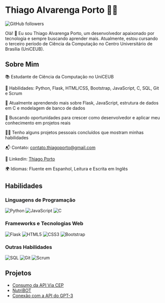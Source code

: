 # Thiago Alvarenga Porto 👨‍💻

![GitHub followers](https://img.shields.io/github/followers/devthiagoporto?label=Follow%20me&style=social)

Olá! 👋 Eu sou Thiago Alvarenga Porto, um desenvolvedor apaixonado por tecnologia e sempre buscando aprender mais. Atualmente, estou cursando o terceiro período de Ciência da Computação no Centro Universitário de Brasília (UniCEUB).  

## Sobre Mim

📚 Estudante de Ciência da Computação no UniCEUB

🔧 Habilidades: Python, Flask, HTML/CSS, Bootstrap, JavaScript, C, SQL, Git e Scrum

🌱 Atualmente aprendendo mais sobre Flask, JavaScript, estrutura de dados em C e modelagem de banco de dados

💼 Buscando oportunidades para crescer como desenvolvedor e aplicar meu conhecimento em projetos reais

👨‍💻 Tenho alguns projetos pessoais concluídos que mostram minhas habilidades

📬 Contato: [contato.thiagoporto@gmail.com](mailto:contato.thiagoporto@gmail.com)

🔗 Linkedin: [Thiago Porto](https://www.linkedin.com/in/thiago-porto-053886231)

🌍 Idiomas: Fluente em Espanhol, Leitura e Escrita em Inglês

## Habilidades

### Linguagens de Programação

<p>
  <img alt="Python" src="https://img.shields.io/badge/Python-%2314354C.svg?style=flat-square&logo=python&logoColor=white" />
  <img alt="JavaScript" src="https://img.shields.io/badge/JavaScript-%23323330.svg?style=flat-square&logo=javascript&logoColor=%23F7DF1E" />
  <img alt="C" src="https://img.shields.io/badge/C-%2300599C.svg?style=flat-square&logo=c&logoColor=white" />
</p>

### Frameworks e Tecnologias Web

<p>
  <img alt="Flask" src="https://img.shields.io/badge/Flask-%23000.svg?style=flat-square&logo=flask&logoColor=white" />
  <img alt="HTML5" src="https://img.shields.io/badge/HTML5-%23E34F26.svg?style=flat-square&logo=html5&logoColor=white" />
  <img alt="CSS3" src="https://img.shields.io/badge/CSS3-%231572B6.svg?style=flat-square&logo=css3&logoColor=white" />
  <img alt="Bootstrap" src="https://img.shields.io/badge/Bootstrap-%23563D7C.svg?style=flat-square&logo=bootstrap&logoColor=white" />
</p>

### Outras Habilidades

<p>
  <img alt="SQL" src="https://img.shields.io/badge/SQL-%2307405e.svg?style=flat-square&logo=sql&logoColor=white" />
  <img alt="Git" src="https://img.shields.io/badge/Git-%23F05033.svg?style=flat-square&logo=git&logoColor=white" />
  <img alt="Scrum" src="https://img.shields.io/badge/Scrum-%2300B4F0.svg?style=flat-square&logo=scrum&logoColor=white" />
</p>

## Projetos

- [Consumo da API Via CEP](https://github.com/devthiagoporto/api-viacep)
- [NutriBOT](https://github.com/devthiagoporto/planonutricional-AI)
- [Conexão com a API do GPT-3](https://github.com/devthiagoporto/apigpt-py)


